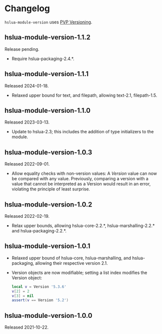 # Changelog

`hslua-module-version` uses [PVP Versioning][].

## hslua-module-version-1.1.2

Release pending.

-   Require hslua-packaging-2.4.\*.

## hslua-module-version-1.1.1

Released 2024-01-18.

-   Relaxed upper bound for text, and filepath,
    allowing text-2.1, filepath-1.5.

## hslua-module-version-1.1.0

Released 2023-03-13.

-   Update to hslua-2.3; this includes the addition of type
    initializers to the module.

## hslua-module-version-1.0.3

Released 2022-09-01.

-   Allow equality checks with non-version values: A *Version*
    value can now be compared with any value. Previously,
    comparing a version with a value that cannot be interpreted as
    a Version would result in an error, violating the principle of
    least surprise.

## hslua-module-version-1.0.2

Released 2022-02-19.

-   Relax upper bounds, allowing hslua-core-2.2.*,
    hslua-marshalling-2.2.\* and hslua-packaging-2.2.\*.

## hslua-module-version-1.0.1

-   Relaxed upper bound of hslua-core, hslua-marshalling, and
    hslua-packaging, allowing their respective version 2.1.

-   Version objects are now modifiable; setting a list index
    modifies the Version object:

    ``` lua
    local v = Version '5.3.6'
    v[2] = 2
    v[3] = nil
    assert(v == Version '5.2')
    ```

## hslua-module-version-1.0.0

Released 2021-10-22.

  [PVP Versioning]: https://pvp.haskell.org
